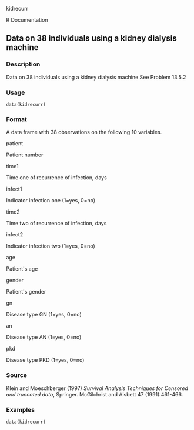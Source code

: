 kidrecurr

R Documentation

## Data on 38 individuals using a kidney dialysis machine

### Description

Data on 38 individuals using a kidney dialysis machine See Problem 13.5.2

### Usage

    data(kidrecurr)

### Format

A data frame with 38 observations on the following 10 variables.

patient

Patient number

time1

Time one of recurrence of infection, days

infect1

Indicator infection one (1=yes, 0=no)

time2

Time two of recurrence of infection, days

infect2

Indicator infection two (1=yes, 0=no)

age

Patient's age

gender

Patient's gender

gn

Disease type GN (1=yes, 0=no)

an

Disease type AN (1=yes, 0=no)

pkd

Disease type PKD (1=yes, 0=no)

### Source

Klein and Moeschberger (1997) _Survival Analysis Techniques for Censored and
truncated data_, Springer. McGilchrist and Aisbett 47 (1991):461-466.

### Examples

    
    data(kidrecurr)

